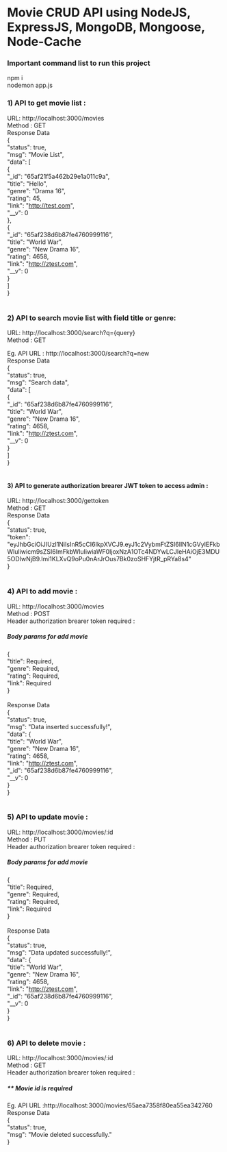 # Movie CRUD API using NodeJS, ExpressJS, MongoDB, Mongoose, Node-Cache 

### Important command list to run this project

npm i <br />
nodemon app.js <br />


### 1) API to get movie list : 
URL: http://localhost:3000/movies <br />
Method : GET <br />
Response Data <br />
{ <br />
    "status": true, <br />
    "msg": "Movie List", <br />
    "data": [ <br />
        { <br />
            "_id": "65af21f5a462b29e1a011c9a", <br />
            "title": "Hello", <br />
            "genre": "Drama 16", <br />
            "rating": 45, <br />
            "link": "http://test.com", <br />
            "__v": 0 <br />
        }, <br />
        { <br />
            "_id": "65af238d6b87fe4760999116", <br />
            "title": "World War", <br />
            "genre": "New Drama 16", <br />
            "rating": 4658, <br />
            "link": "http://ztest.com", <br />
            "__v": 0 <br />
        } <br />
    ] <br />
} <br /> <br />


### 2) API to search movie list with field title or genre: 
URL: http://localhost:3000/search?q={query} <br />
Method : GET <br />

Eg. API URL : http://localhost:3000/search?q=new <br /> 
Response Data <br />
{ <br />
    "status": true, <br />
    "msg": "Search data", <br />
    "data": [ <br />
        { <br />
            "_id": "65af238d6b87fe4760999116", <br />
            "title": "World War", <br />
            "genre": "New Drama 16", <br />
            "rating": 4658, <br />
            "link": "http://ztest.com", <br />
            "__v": 0 <br />
        } <br />
    ] <br />
} <br /> <br />


#### 3) API to generate authorization brearer JWT token to access admin : 
URL: http://localhost:3000/gettoken <br />
Method : GET <br />
Response Data <br />
{ <br />
    "status": true, <br />
    "token": "eyJhbGciOiJIUzI1NiIsInR5cCI6IkpXVCJ9.eyJ1c2VybmFtZSI6IlN1cGVyIEFkbWluIiwicm9sZSI6ImFkbWluIiwiaWF0IjoxNzA1OTc4NDYwLCJleHAiOjE3MDU5ODIwNjB9.lmi1KLXvQ9oPu0nArJrOus7Bk0zoSHFYjtR_pRYa8s4" <br />
} <br /> <br />


### 4) API to add movie : 
URL: http://localhost:3000/movies <br />
Method : POST <br />
Header authorization brearer token required : <br />
##### Body params for add movie  
{<br />
    "title": Required, <br />
    "genre": Required, <br />
    "rating": Required, <br />
    "link": Required <br />
}<br /><br />
Response Data <br />
{ <br />
    "status": true, <br />
    "msg": "Data inserted successfully!", <br />
    "data": { <br />
        "title": "World War", <br />
        "genre": "New Drama 16", <br />
        "rating": 4658, <br />
        "link": "http://ztest.com", <br />
        "_id": "65af238d6b87fe4760999116", <br />
        "__v": 0 <br />
    } <br />
} <br /> <br />


### 5) API to update movie : 
URL: http://localhost:3000/movies/:id <br />
Method : PUT <br />
Header authorization brearer token required : <br />
##### Body params for add movie  
{<br />
    "title": Required, <br />
    "genre": Required, <br />
    "rating": Required, <br />
    "link": Required <br />
}<br /><br />
Response Data <br />
{ <br />
    "status": true, <br />
    "msg": "Data updated successfully!", <br />
    "data": { <br />
        "title": "World War", <br />
        "genre": "New Drama 16", <br />
        "rating": 4658, <br />
        "link": "http://ztest.com", <br />
        "_id": "65af238d6b87fe4760999116", <br />
        "__v": 0 <br />
    } <br />
} <br /> <br />


### 6) API to delete movie : 
URL: http://localhost:3000/movies/:id <br />
Method : GET <br />
Header authorization brearer token required : 
##### ** Movie id is required
Eg. API URL :http://localhost:3000/movies/65aea7358f80ea55ea342760
Response Data <br />
{ <br />
    "status": true, <br />
    "msg": "Movie deleted successfully." <br />
} <br />



